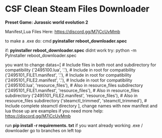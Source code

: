 # CSF Clean Steam Files Downloader
**Preset Game: Jurassic world evolution 2**

Manifest,Lua Files Here: https://discord.gg/M7jCcUvMmb

to make a .exe do:
cmd
**pyinstaller reboot_downloader.spec**

if: **pyinstaller reboot_downloader.spec** didnt work try:
python -m PyInstaller reboot_downloader.spec

you want to change 
datas=[
        # Include files in both root and subdirectory for compatibility
        ('2495100.lua', '.'),  # Include in root for compatibility
        ('2495101_FILE1.manifest', '.'),  # Include in root for compatibility 
        ('2495101_FILE2.manifest', '.'),  # Include in root for compatibility 
        ('2495100.lua', 'resource_files'),  # Also in resource_files subdirectory
        ('2495101_FILE1.manifest', 'resource_files'),  # Also in resource_files subdirectory
        ('2495101_FILE2.manifest', 'resource_files'),  # Also in resource_files subdirectory
        ('steamctl_trimmed', 'steamctl_trimmed'),  # Include complete steamctl directory
    ],
change names with new manifest and lua those up are examples if you need more help: https://discord.gg/M7jCcUvMmb

run **pip install -r requirements. txt**
if you want already working .exe / downloader go to branches on left top
